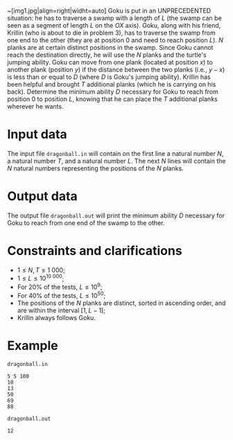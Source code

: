 
~[img1.jpg|align=right|widht=auto] Goku is put in an UNPRECEDENTED situation: he has to traverse a swamp with a length of $L$ (the swamp can be seen as a segment of length $L$ on the $OX$ axis). Goku, along with his friend, Krillin (who is about to die in problem $3$), has to traverse the swamp from one end to the other (they are at position $0$ and need to reach position $L$). $N$ planks are at certain distinct positions in the swamp. Since Goku cannot reach the destination directly, he will use the $N$ planks and the turtle's jumping ability. Goku can move from one plank (located at position $x$) to another plank (position $y$) if the distance between the two planks (i.e., $y - x$) is less than or equal to $D$ (where $D$ is Goku's jumping ability). Krillin has been helpful and brought $T$ additional planks (which he is carrying on his back). Determine the minimum ability $D$ necessary for Goku to reach from position $0$ to position $L$, knowing that he can place the $T$ additional planks wherever he wants.

# Input data
The input file `dragonball.in` will contain on the first line a natural number $N$, a natural number $T$, and a natural number $L$. The next $N$ lines will contain the $N$ natural numbers representing the positions of the $N$ planks.

# Output data
The output file `dragonball.out` will print the minimum ability $D$ necessary for Goku to reach from one end of the swamp to the other.

# Constraints and clarifications
* $1 \leq N, T \leq 1\ 000$;
* $1 \leq L \leq 10^{10\ 000}$;
* For $20\%$ of the tests, $L \leq 10^{9}$;
* For $40\%$ of the tests, $L \leq 10^{50}$;
* The positions of the $N$ planks are distinct, sorted in ascending order, and are within the interval $[1, L - 1]$;
* Krillin always follows Goku.

# Example

`dragonball.in`
```
5 5 100 
10 
13 
50 
69 
88
```

`dragonball.out`
```
12
```
